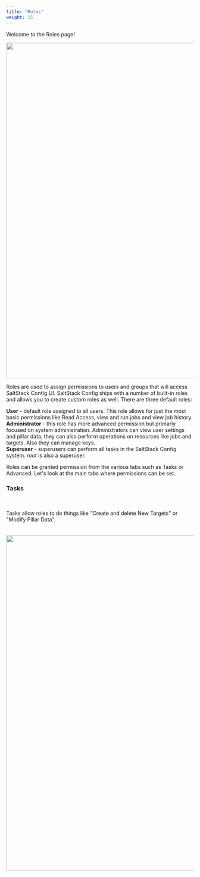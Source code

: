 ```yaml
---
title: "Roles"
weight: 15
---
```


Welcome to the Roles page!

<img src ="/Administration/Roles/mainrolespage.png" width="600" height="900">

Roles are used to assign permissions to users and groups that will access SaltStack Config UI. SaltStack Config ships with a number of built-in roles and allows you to create custom roles as well. There are three default roles:<br>

<b>User</b> - default role assigned to all users. This role allows for just the most basic permissions like Read Access, view and run jobs and view job history.<br>
<b>Administrator</b> - this role has more advanced permission but primarly focused on system administration. Administrators can view user settings and pillar data, they can also perform operations on resources like jobs and targets. Also they can manage keys.<br>
<b>Superuser</b> - superusers can perform all tasks in the SaltStack Config system. <i>root</i> is also a superuser.<br>

Roles can be granted permission from the various tabs such as Tasks or Advanced. Let's look at the main tabs where permissions can be set.<br>

<h3>Tasks</h3><br>

Tasks allow roles to do things like "Create and delete New Targets" or "Modify Pillar Data".<br>
<br>
<br>
<img src = "/Administration/Roles/tasks.png" width="600" height="900">

